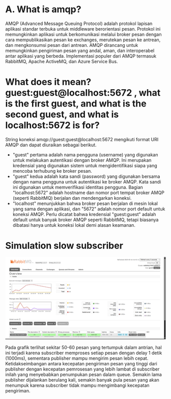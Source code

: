 # A. What is amqp?

AMQP (Advanced Message Queuing Protocol) adalah protokol lapisan aplikasi standar terbuka untuk middleware berorientasi pesan. Protokol ini memungkinkan aplikasi untuk berkomunikasi melalui broker pesan dengan cara mempublikasikan pesan ke exchanges, merutekan pesan ke antrean, dan mengkonsumsi pesan dari antrean. AMQP dirancang untuk memungkinkan pengiriman pesan yang andal, aman, dan interoperabel antar aplikasi yang berbeda. Implementasi populer dari AMQP termasuk RabbitMQ, Apache ActiveMQ, dan Azure Service Bus.

# What does it mean? guest:guest@localhost:5672 , what is the first guest, and what is the second guest, and what is localhost:5672 is for?

String koneksi amqp://guest:guest@localhost:5672 mengikuti format URI AMQP dan dapat diuraikan sebagai berikut. 

- "guest" pertama adalah nama pengguna (username) yang digunakan untuk melakukan autentikasi dengan broker AMQP. Ini merupakan kredensial yang digunakan sistem untuk mengidentifikasi siapa yang mencoba terhubung ke broker pesan. 
- "guest" kedua adalah kata sandi (password) yang digunakan bersama dengan nama pengguna untuk autentikasi ke broker AMQP. Kata sandi ini digunakan untuk memverifikasi identitas pengguna. Bagian "localhost:5672" adalah hostname dan nomor port tempat broker AMQP (seperti RabbitMQ) berjalan dan mendengarkan koneksi. 
- "localhost" menunjukkan bahwa broker pesan berjalan di mesin lokal yang sama dengan aplikasi, dan "5672" adalah nomor port default untuk koneksi AMQP. Perlu dicatat bahwa kredensial "guest:guest" adalah default untuk banyak broker AMQP seperti RabbitMQ, tetapi biasanya dibatasi hanya untuk koneksi lokal demi alasan keamanan.

# Simulation slow subscriber

![alt text](image.png)

Pada grafik terlihat sekitar 50-60 pesan yang tertumpuk dalam antrian, hal ini terjadi karena subscriber memproses setiap pesan dengan delay 1 detik (1000ms), sementara publisher mampu mengirim pesan lebih cepat. Ketidakseimbangan antara kecepatan pengiriman pesan yang tinggi dari publisher dengan kecepatan pemrosesan yang lebih lambat di subscriber inilah yang menyebabkan penumpukan pesan dalam queue. Semakin lama publisher dijalankan berulang kali, semakin banyak pula pesan yang akan menumpuk karena subscriber tidak mampu mengimbangi kecepatan pengiriman.